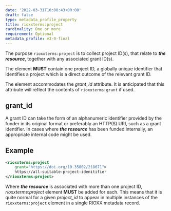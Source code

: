 ```yaml
---
date: '2022-03-31T10:00:43+00:00'
draft: false
type: metadata_profile_property
title: rioxxterms:project
cardinality: One or more
requirement: Optional
metadata_profile: v3-0-final
---
```

The purpose `rioxxterms:project` is to collect project ID(s), that relate to ***the resource***, together with any associated grant ID(s).

The element **MUST** contain one project ID, a globally unique identifier that identifies a project which is a direct outcome of the relevant grant ID.

The element accommodates the *grant_id* attribute. It is anticipated that this attribute will reflect the contents of `rioxxterms:grant` if used. 

## grant_id
A grant ID can take the form of an alphanumeric identifier provided by the funder in its original format or preferably an HTTP(S) URI, such as a grant identifier. In cases where ***the resource*** has been funded internally, an appropriate internal code might be used.

## Example

```xml
<rioxxterms:project
    grant="https://doi.org/10.35802/218671">
    https://all-suitable-project-idenitifier
</rioxxterms:project>
```

Where ***the resource*** is associated with more than one project ID, *rioxxterms:project* element **MUST** be added for each. This means that it is quite normal for a given *project_id* to appear in multiple instances of the `rioxxterms:project` element in a single RIOXX metadata record.

